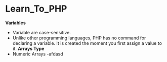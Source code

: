 #                                                              Learn_To_PHP
**Variables**
- Variable are case-sensitive.
- Unlike other programming languages, PHP has no command for declaring a variable. It is created the moment you first assign a value to it.
**Arrays Type**
- Numeric Arrays
 -afdasd
